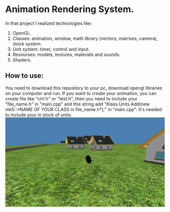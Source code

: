 # Animation Rendering System.
In that project I realized technologies like:
1. OpenGL.
2. Classes: animation, window, math library (vectors, matrixes, camera), stock system.
3. Unit system: timer, control and input.
4. Resourses: models, textures, materials and sounds.
5. Shaders.

## How to use:
You need to download this repository to your pc, download opengl libraries on your computer and run.
If you want to create your animation, you can create file like "ctrl.h" or "test.h", then you need to include your "file_name.h" in "main.cpp" and this string add "Klass.Units.Add(new mk5::\*NAME OF YOUR CLASS in file_name.h\*);" in "main.cpp". It's needed to include your in stock of units. 
![Example.png](Example.png)

